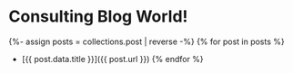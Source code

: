 # Consulting Blog World!

{%- assign posts = collections.post | reverse -%}
{% for post in posts %}
- [{{ post.data.title }}]({{ post.url }})
{% endfor %}
